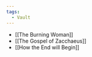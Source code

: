 ```yaml
---
tags:
  - Vault
---
```

- [[The Burning Woman]]
- [[The Gospel of Zacchaeus]]
- [[How the End will Begin]]
